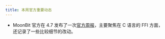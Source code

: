 ```yaml
---
title: 本周官方重要动态
---
```


- MoonBit 官方在 4.7 发布了一次[官方周报](https://www.moonbitlang.cn/weekly-updates/2025/04/07/index)，主要聚焦在 C 语言的 FFI 方面，还记录了一些比较细节的改动。

